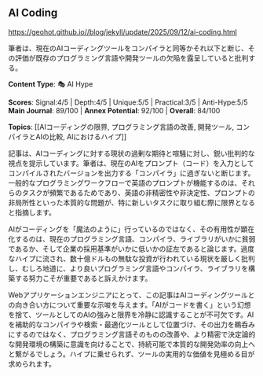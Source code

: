 ## AI Coding

https://geohot.github.io//blog/jekyll/update/2025/09/12/ai-coding.html

筆者は、現在のAIコーディングツールをコンパイラと同等かそれ以下と断じ、その評価が既存のプログラミング言語や開発ツールの欠陥を露呈していると批判する。

**Content Type**: 🎭 AI Hype

**Scores**: Signal:4/5 | Depth:4/5 | Unique:5/5 | Practical:3/5 | Anti-Hype:5/5
**Main Journal**: 89/100 | **Annex Potential**: 92/100 | **Overall**: 84/100

**Topics**: [[AIコーディングの限界, プログラミング言語の改善, 開発ツール, コンパイラとAIの比較, AIにおけるハイプ]]

記事は、AIコーディングに対する現状の過剰な期待と喧騒に対し、鋭い批判的な視点を提示しています。筆者は、現在のAIをプロンプト（コード）を入力としてコンパイルされたバージョンを出力する「コンパイラ」に過ぎないと断じます。一般的なプログラミングワークフローで英語のプロンプトが機能するのは、それらのタスクが頻繁であるためであり、英語の非精密性や非決定性、プロンプトの非局所性といった本質的な問題が、特に新しいタスクに取り組む際に限界となると指摘します。

AIがコーディングを「魔法のように」行っているのではなく、その有用性が顕在化するのは、現在のプログラミング言語、コンパイラ、ライブラリがいかに貧弱であるか、そして企業の採用基準がいかに低いかの証左であると論じます。過度なハイプに流され、数十億ドルもの無駄な投資が行われている現状を厳しく批判し、むしろ地道に、より良いプログラミング言語やコンパイラ、ライブラリを構築する努力こそが重要であると訴えかけます。

Webアプリケーションエンジニアにとって、この記事はAIコーディングツールとの向き合い方について重要な示唆を与えます。「AIがコードを書く」という幻想を捨て、ツールとしてのAIの強みと限界を冷静に認識することが不可欠です。AIを補助的なコンパイラや検索・最適化ツールとして位置づけ、その出力を鵜呑みにするのではなく、プログラミング言語そのものの改善や、より精密で決定論的な開発環境の構築に意識を向けることで、持続可能で本質的な開発効率の向上へと繋がるでしょう。ハイプに乗せられず、ツールの実用的な価値を見極める目が求められます。